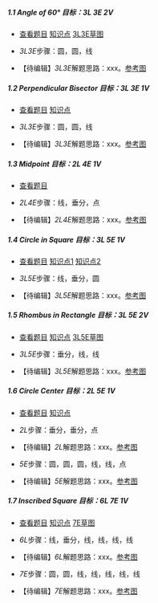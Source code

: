 ##### 1.1 Angle of 60° *目标：3L 3E 2V*
- [查看题目](images/level/angle60.png) [知识点](images/hints/Fact-Equilateral.png) [3L3E草图](images/hints/Draft-Angle60.png) 
+ *3L3E*步骤：圆，圆，线
- 【待编辑】*3L3E*解题思路：xxx。[参考图](images/solved/1.1.3L3E.png)


##### 1.2 Perpendicular Bisector *目标：3L 3E 1V*
- [查看题目](images/level/perp-bisector.png) [知识点](images/hints/Fact-RhombusDiagonals.png) 
+ *3L3E*步骤：圆，圆，线
- 【待编辑】*3L3E*解题思路：xxx。[参考图](images/solved/1.2.3L3E.png)


##### 1.3 Midpoint *目标：2L 4E 1V*
- [查看题目](images/level/midpoint.png) 
+ *2L4E*步骤：线，垂分，点
- 【待编辑】*2L4E*解题思路：xxx。[参考图](images/solved/1.3.2L4E.png)


##### 1.4 Circle in Square *目标：3L 5E 1V*
- [查看题目](images/level/circle-in-square.png) [知识点1](images/hints/Fact-SquareSymmetry.png) [知识点2](images/hints/Fact-Tangent.png) 
+ *3L5E*步骤：线，垂分，圆
- 【待编辑】*3L5E*解题思路：xxx。[参考图](images/solved/1.4.3L5E.png)


##### 1.5 Rhombus in Rectangle *目标：3L 5E 2V*
- [查看题目](images/level/rhombus-in-rect.png) [知识点](images/hints/Fact-RhombusDiagonals.png) [3L5E草图](images/hints/Draft-RhombusInRect.png) 
+ *3L5E*步骤：垂分，线，线
- 【待编辑】*3L5E*解题思路：xxx。[参考图](images/solved/1.5.3L5E.png)


##### 1.6 Circle Center *目标：2L 5E 1V*
- [查看题目](images/level/circle-center.png) [知识点](images/hints/Fact-CircumCircle.png) 
+ *2L*步骤：垂分，垂分，点
- 【待编辑】*2L*解题思路：xxx。[参考图](images/solved/1.6.2L.png)
+ *5E*步骤：圆，圆，圆，线，线，点
- 【待编辑】*5E*解题思路：xxx。[参考图](images/solved/1.6.5E.png)


##### 1.7 Inscribed Square *目标：6L 7E 1V*
- [查看题目](images/level/square-in-circle.png) [知识点](images/hints/Fact-SquareDiagonals.png) [7E草图](images/hints/Draft-SquareInCircle.png)
+ *6L*步骤：线，垂分，线，线，线，线
- 【待编辑】*6L*解题思路：xxx。[参考图](images/solved/1.7.6L.png)
+ *7E*步骤：圆，圆，线，线，线，线，线
- 【待编辑】*7E*解题思路：xxx。[参考图](images/solved/1.7.7E.png)

